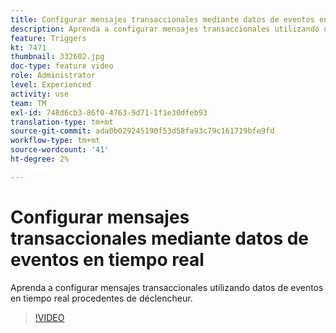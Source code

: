 ```yaml
---
title: Configurar mensajes transaccionales mediante datos de eventos en tiempo real
description: Aprenda a configurar mensajes transaccionales utilizando datos de eventos en tiempo real procedentes de déclencheur.
feature: Triggers
kt: 7471
thumbnail: 332602.jpg
doc-type: feature video
role: Administrator
level: Experienced
activity: use
team: TM
exl-id: 748d6cb3-86f0-4763-9d71-1f1e30dfeb93
translation-type: tm+mt
source-git-commit: ada0b029245190f53d58fa93c79c161719bfe9fd
workflow-type: tm+mt
source-wordcount: '41'
ht-degree: 2%

---
```


# Configurar mensajes transaccionales mediante datos de eventos en tiempo real

Aprenda a configurar mensajes transaccionales utilizando datos de eventos en tiempo real procedentes de déclencheur.

>[!VIDEO](https://video.tv.adobe.com/v/332602?quality=12)
